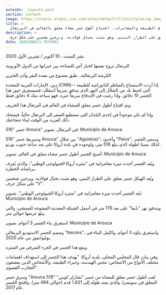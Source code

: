 ```yaml
--- 
extends: _layouts.post 
section: content 
image: https://static.arabic.cnn.com/sites/default/files/styles/og_image_v1/public/2020/10/10/images/201009100150-4-arouca-516.jpg?itok=WCTPxrw6 
title: > 
  لعشاق الطبيعة والمغامرات.. افتتاح أطول جسر مشاة معلق بالعالم في البرتغال 
description: > 
  وتم افتتاح أطول جسر معلق للمشاة في العالم في البرتغال هذا الخريف.أصبح الجسر أطول جسر مشاه معلق في العالم.ويُعد الهيكل جسر معلق على الطراز التبتي، وهو مثبت بحبال فولاذية، وبرجين ضخمين على شكل حرف "V".ويقع هذا الجسر في الجزء الشرقي من المنتزه.وسرق جسر "Arouca 516" لقب أطول جسر معلق للمشاة من جسر "تشارلز كونين" المعلق في سويسرا، والذي يمتد طوله إلى 1،621 قدم (حوالي 494 متر)، وافتتح الجسر عام 2017. 
date: 1602360813.7079492 
--- 
```

نشر السبت ، 10 أكتوبر / تشرين الأول 2020

البرتغال تروج نفسها كخيار آمن للسياحة بين جيرانها من الدول الأوروبية

الكرشة البرتغالية.. طبق مصنوع من معدة البقر وأذن الخنزير

دبي، الإمارات العربية المتحدة (CNN)-- إذا أردت الاستمتاع بالمناظر البانورامية للطبيعة التي تُحيط بك من الشلال إلى النهر الذي يندفق سريعاً أسفلك، فسيسغرق عبور هذا الجسر 10 دقائق. وإذا رغبت في الإندفاع سريعاً عبره، فهو سيأخذ منك 4 دقائق فقط.

وتم افتتاح أطول جسر معلق للمشاة في العالم في البرتغال هذا الخريف.

وإذا لم تكن موجوداً في إحدى البلدان التي تستطيع السفر إلى البرتغال حالياً، فيمنحك ذلك المزيد من الوقت لبناء شجاعتك.

جسر "516 Arouca" في البرتغال. تصوير: Município de Arouca

وسيربط جسر "516 Arouca" بين شلال "Aguieiras"، وأخدود "Paiva"، وسمي الجسر كذلك نسبةً لطوله الذي يبلغ 516 متر، ولوجوده في بلدة أروكا على بعد ساعة جنوب بورتو.

أصبح الجسر أطول جسر مشاه معلق في العالم. تصوير: Município de Arouca

ويُعد الجسر أحدث ميزة مغامراتية في "منتزه أروكا الجيولوجي الوطني"، والذي يُعرف برياضاته الخطرة.

ويُعد الهيكل جسر معلق على الطراز التبتي، وهو مثبت بحبال فولاذية، وبرجين ضخمين على شكل حرف "V".

يُعد الجسر أحدث ميزة مغامراتية في "منتزه أروكا الجيولوجي الوطني". تصوير: Município de Arouca

ويتدفق نهر "بايفا" على بعد 176 متر في أسفل الشبكة المعدنية المفتوحة للممشى، والتي يبلغ عرضها حوالي متر.

استغرق بناء الجسر 3 أعوام. تصوير: Município de Arouca

وصمم الجسر الاستوديو البرتغالي "Itecons"، واستغرق بناؤه 3 أعوام، واكتُمل البناء في يوليو/تموز من عام 2020.

ويقع هذا الجسر في الجزء الشرقي من المنتزه.

وفي بيان، قال المجلس المحلي، بلدية أروكا: "يهدف هذا الجسر إلى استهداف اهتمامات مختلف الأنواع من الأشخاص: محبي الهندسة، وخبراء الطبيعة، والأشخاص الذين يعشقون التجارب القصوى".

وسرق جسر "Arouca 516" لقب أطول جسر معلق للمشاة من جسر "تشارلز كونين" المعلق في سويسرا، والذي يمتد طوله إلى 1،621 قدم (حوالي 494 متر)، وافتتح الجسر عام 2017.